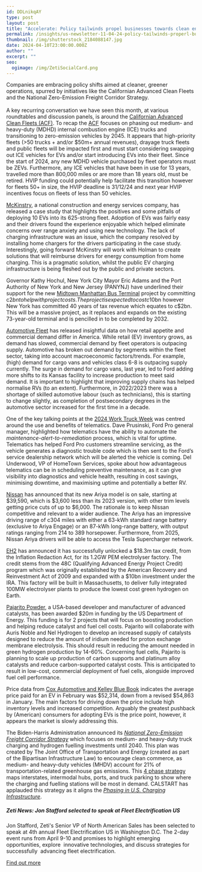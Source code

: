 ```yaml
---
id: DDLnikqAY
type: post
layout: post
title: "Accelerate: Policy tailwinds propel businesses towards clean energy action"
permalink: /insights/us-newsletter-11-04-24-policy-tailwinds-properl-businesses-towards-clean-energy-action/
thumbnail: /img/shutterstock_2184088147.jpg
date: 2024-04-10T23:00:00.000Z
author: ""
excerpt: ""
seo:
  ogimage: /img/ZetiSocialCard.png
---
```

Companies are embracing policy shifts aimed at cleaner, greener operations, spurred by initiatives like the Californian Advanced Clean Fleets and the National Zero-Emission Freight Corridor Strategy.\
\
A key recurring conversation we have seen this month, at various roundtables and discussion panels, is around the [Californian Advanced Clean Fleets (ACF)](https://www.automotive-fleet.com/10219012/advanced-clean-fleets-rule-private-fleets-prepare-for-compliance?utm_source=newsletter&utm_medium=email&utm_campaign=20240328_1694:660578efbbc2203294098614:ot_NL-AF-Enews-Thursday-20240328&omid=1102505844&cid=64672d1183f2f92bdd00e2c5). To recap the [ACF](https://ww2.arb.ca.gov/resources/fact-sheets/advanced-clean-fleets-regulation-summary) focuses on phasing out medium- and heavy-duty (MDHD) internal combustion engine (ICE) trucks and transitioning to zero-emission vehicles by 2045. It appears that high-priority fleets (>50 trucks + and/or $50m+ annual revenues), drayage truck fleets and public fleets will be impacted first and must start considering swapping out ICE vehicles for EVs and/or start introducing EVs into their fleet. Since the start of 2024, any new MDHD vehicle purchased by fleet operators must be ZEVs. Furthermore, any ICE vehicles that have been in use for 13 years, travelled more than 800,000 miles or are more than 18 years old, must be retired. HVIP funding could potentially help facilitate this transition however for fleets 50+ in size, the HVIP deadline is 31/12/24 and next year HVIP incentives focus on fleets of less than 50 vehicles.  

[McKinstry](https://www.automotive-fleet.com/10216362/construction-industry-ev-case-study-mckinstry?utm_source=newsletter&utm_medium=email&utm_campaign=20240308_1694:637870b594997b5ec0ca57a0:rm202403081800_NL-AF-TopNews&omid=1102505844&cid=64672d1183f2f92bdd00e2c5), a national construction and energy services company, has released a case study that highlights the positives and some pitfalls of deploying 10 EVs into its 625-strong fleet. Adoption of EVs was fairly easy and their drivers found the experience enjoyable which helped eliminate concerns over range anxiety and using new technology. The lack of charging infrastructure was an issue, which the company resolved by installing home chargers for the drivers participating in the case study. Interestingly, going forward McKinstry will work with Holman to create solutions that will reimburse drivers for energy consumption from home charging. This is a pragmatic solution, whilst the public EV charging infrastructure is being fleshed out by the public and private sectors.

Governor Kathy Hochul, New York City Mayor Eric Adams and the Port Authority of New York and New Jersey (PANYNJ) have underlined their support for the new [Midtown Manhattan Bus Terminal](https://bus-news.com/new-agreement-supports-midtown-manhattan-bus-terminal-replacement/) project by committing c$2bn to help with project costs. The project is expected to cost c$10bn however New York has committed 40 years of tax revenue which equates to c$2bn. This will be a massive project, as it replaces and expands on the existing 73-year-old terminal and is pencilled in to be completed by 2032.

[Automotive Fleet](https://www.automotive-fleet.com/10216584/outlook-2024-is-fleet-back-to-normal?utm_source=newsletter&utm_medium=email&utm_campaign=20240308_1694:637870b594997b5ec0ca57a0:rm202403081800_NL-AF-TopNews&omid=1102505844&cid=64672d1183f2f92bdd00e2c5) has released insightful data on how retail appetite and commercial demand differ in America. While retail (EV) inventory grows, as demand has slowed, commercial demand by fleet operators is outpacing supply. Automotive has broken out demand by segments within the fleet sector, taking into account macroeconomic factors/trends. For example, (high) demand for cargo vans and vehicles class 6-8 is outpacing supply currently. The surge in demand for cargo vans, last year, led to Ford adding more shifts to its Kansas facility to increase production to meet said demand. It is important to highlight that improving supply chains has helped normalise RVs (to an extent). Furthermore, in 2022/2023 there was a shortage of skilled automotive labour (such as technicians), this is starting to change slightly, as completion of postsecondary degrees in the automotive sector increased for the first time in a decade.

One of the key talking points at the [2024 Work Truck Week](https://www.automotive-fleet.com/10218088/how-telematics-drives-efficiencies-diverse-fleets-weigh-in?utm_source=newsletter&utm_medium=email&utm_campaign=20240314_1694:65f2f5666cbd7daebe07e63a:ot_NL-AF-Enews-Thursday-20240314&omid=1102505844&cid=64672d1183f2f92bdd00e2c5) was centred around the use and benefits of telematics. Dave Prusinski, Ford Pro general manager, highlighted how telematics have the ability to automate the *maintenance-alert-to-remediation* process, which is vital for uptime. Telematics has helped Ford Pro customers streamline servicing, as the vehicle generates a diagnostic trouble code which is then sent to the Ford’s service dealership network which will be alerted the vehicle is coming. Del Underwood, VP of HomeTown Services, spoke about how advantageous telematics can be in scheduling preventive maintenance, as it can give visibility into diagnostics and vehicle health, resulting in cost savings, minimising downtime, and maximising uptime and potentially a better RV. 

[Nissan](https://www.automotive-fleet.com/10217200/nissan-lowers-starting-price-of-all-electric-2024-nissan-ariya) has announced that its new Ariya model is on sale, starting at $39,590, which is $3,600 less than its 2023 version, with other trim levels getting price cuts of up to $6,000. The rationale is to keep Nissan competitive and relevant to a wider audience. The Ariya has an impressive driving range of c304 miles with either a 63-kWh standard range battery (exclusive to Ariya Engage) or an 87-kWh long-range battery, with output ratings ranging from 214 to 389 horsepower. Furthermore, from 2025, Nissan Ariya drivers will be able to access the Tesla Supercharger network.

[EH2](https://www.h2-view.com/story/eh2s-1-2gw-electrolyser-factory-supported-with-18-3m-ira-tax-credit/2108435.article/) has announced it has successfully unlocked a $18.3m tax credit, from the Inflation Redaction Act, for its 1.2GW PEM electrolyser factory. The credit stems from the 48C (Qualifying Advanced Energy Project Credit) program which was originally established by the American Recovery and Reinvestment Act of 2009 and expanded with a $10bn investment under the IRA. This factory will be built in Massachusetts, to deliver fully integrated 100MW electrolyser plants to produce the lowest cost green hydrogen on Earth.

[Pajarito Powder](https://www.h2-view.com/story/pajarito-powders-fuel-cell-and-electrolyser-projects-set-to-receive-10m-each/2108045.article/), a USA-based developer and manufacturer of advanced catalysts, has been awarded $20m in funding by the US Department of Energy. This funding is for 2 projects that will focus on boosting production and helping reduce catalyst and fuel cell costs. Pajarito will collaborate with Auris Noble and Nel Hydrogen to develop an increased supply of catalysts designed to reduce the amount of iridium needed for proton exchange membrane electrolysis. This should result in reducing the amount needed in green hydrogen production by 14-60%. Concerning fuel cells, Pajarito is planning to scale up production of carbon supports and platinum alloy catalysts and reduce carbon-supported catalyst costs. This is anticipated to result in low-cost, commercial deployment of fuel cells, alongside improved fuel cell performance.

Price data from [Cox Automotive and Kelley Blue Book](https://www.chargedfleet.com/10217372/new-ev-prices-continue-steep-decline?utm_source=newsletter&utm_medium=email&utm_campaign=20240313_1696:65f0ce3a9923338b11079c97:ot_NL-CF-eNews-Wednesday-20240313&omid=1102505844&cid=64673b1281f8f9f0c9048d15) indicates the average price paid for an EV in February was $52,314, down from a revised $54,863 in January. The main factors for driving down the price include high inventory levels and increased competition. Arguably the greatest pushback by (American) consumers for adopting EVs is the price point, however, it appears the market is slowly addressing this. 

The Biden-Harris Administration announced its *[National Zero-Emission Freight Corridor Strategy](https://highways.dot.gov/newsroom/biden-harris-administration-releases-first-ever-national-strategy-accelerate-deployment)* which focuses on medium- and heavy-duty truck charging and hydrogen fuelling investments until 2040. This plan was created by The Joint Office of Transportation and Energy (created as part of the Bipartisan Infrastructure Law) to encourage clean commerce, as medium- and heavy-duty vehicles (MHDV) account for 21% of transportation-related greenhouse gas emissions. This [4 phase strategy](https://www.truckingdive.com/news/white-house-zero-emission-electric-hydrogen-trucking-freight-corridor-strategy/710528/) maps interstates, intermodal hubs, ports, and truck parking to show where the charging and fuelling stations will be most in demand. CALSTART has applauded this strategy as it aligns the *[Phasing in U.S. Charging Infrastructure](https://calstart.org/zev-infrastructure-phase-in/)*.



##### Zeti News: Jon Stafford selected to speak at Fleet Electrification US

Jon Stafford, Zeti's Senior VP of North American Sales has been selected to speak at 4th annual Fleet Electrification US in Washington D.C. The 2-day event runs from April 9-10 and promises to highlight emerging opportunities, explore  innovative technologies, and discuss strategies for successfully  advancing fleet electrification. 

[Find out more](https://web.cvent.com/event/6551dafa-90aa-4f73-8d4c-d1dd1b4417dc/summary)